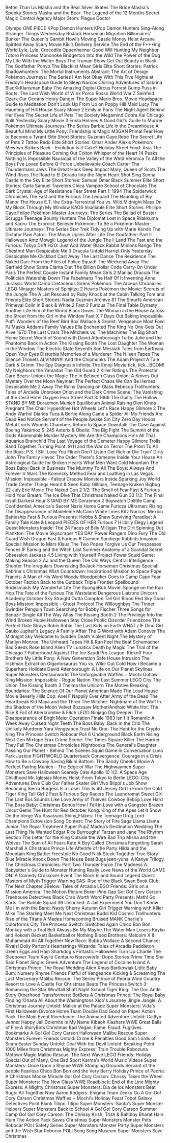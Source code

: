 Better Than Us
Masha and the Bear
Silver Skates
The Bride
Masha's Spooky Stories
Masha and the Bear: The Legend of the 12 Months
Secret Magic Control Agency
Major Grom: Plague Doctor

Olympo
ONE PIECE
KPop Demon Hunters
KPop Demon Hunters Sing-Along
Stranger Things
Wednesday
BoJack Horseman
Migration
Billionaires' Bunker
The Queen's Gambit
Howl’s Moving Castle
Money Heist
Arcane
Spirited Away
Scary Movie
Kiki’s Delivery Service
The End of the F***ing World
Lyle, Lyle, Crocodile
Oppenheimer
Good Will Hunting
My Neighbor Totoro
Princess Mononoke
Bridgerton
Into the Wild
The Power of the Dog
My Life With the Walter Boys
The Truman Show
Get Out
Beauty in Black
The Godfather
Ponyo
The Blacklist
Mean Girls
Elite Short Stories: Patrick
Shadowhunters: The Mortal Instruments
Abstract: The Art of Design
Pokémon Journeys: The Series
I Am Not Okay With This
Five Nights at Freddy's
Headspace Guide to Sleep
Narcos
Chilling Adventures of Sabrina
BlacKkKlansman
Baby
The Amazing Digital Circus
Forrest Gump
Puss in Boots: The Last Wish
World of Winx
Porco Rosso
World War Z
Seinfeld
Ozark
Our Oceans
Henry Danger
The Super Mario Bros. Movie
Headspace Guide to Meditation
Don't Look Up
From Up on Poppy Hill
Maid
Lucy
The Haunting of Hill House
Scary Movie 2
Emily in Paris
The Night Agent
Behind Her Eyes
The Secret Life of Pets
The Society
Megamind
Cobra Kai
Chicago
Split
Yesterday
Scary Movie 3
Enola Holmes
A Good Girl's Guide to Murder
Pokémon Ultimate Journeys: The Series
Barbie Life in the Dreamhouse
A Beautiful Mind
My Little Pony: Friendship Is Magic
M3GAN
Primal Fear
How to Become a Tyrant
Elite Short Stories: Guzmán Caye Rebe
The Secret Life of Pets 2
Tattoo Redo
Elite Short Stories: Omar Ander Alexis
Pokémon: Mewtwo Strikes Back - Evolution
Is It Cake? Holiday
Street Food: Asia
The Principles of Pleasure
Coming Out Colton
Whisper of the Heart
14 Peaks: Nothing Is Impossible
Nausicaä of the Valley of the Wind
Veronica
To All the Boys I’ve Loved Before
Q-Force
Unbelievable
Coach Carter
The Thundermans
Jaws
The Great Hack
Deep Impact
Mary, Queen of Scots
The Wind Rises
The Road to El Dorado
Into the Night
Heart Shot
Sing
Senna
Castle in the Sky
Elite Short Stories: Samuel Omar
Black Summer
Elite Short Stories: Carla Samuel
Travelers
Chica Vampiro
School of Chocolate
The Dark Crystal: Age of Resistance
Fear Street Part 1: 1994
The Spiderwick Chronicles
The Fast and the Furious
The Leopard
The Haunting of Bly Manor
The House
E.T. the Extra-Terrestrial
You vs. Wild
Midnight Mass
On My Block
Through My Window
KAOS
Insatiable
Elite Short Stories: Phillipe Caye Felipe
Pokémon Master Journeys: The Series
The Ballad of Buster Scruggs
Teenage Bounty Hunters
The Diplomat
Lost in Space
Rilakkuma and Kaoru
The Exorcist: Believer
Pokémon: To Be a Pokémon Master: Ultimate Journeys: The Series
Star Trek
Tidying Up with Marie Kondo
The Dictator
Paw Patrol: The Movie
Uglies
After Life
The Godfather: Part II
Halloween
Antz
Mowgli: Legend of the Jungle
The I-Land
The Fast and the Furious: Tokyo Drift
H2O: Just Add Water
Black Rabbit
Minions
Rango
The Chestnut Man
Despicable Me 3
Dracula Untold
Harriet
Only Yesterday
Despicable Me
Clickbait
Cast Away
The Last Dance
The Residence
The Naked Gun: From the Files of Police Squad!
The Weekend Away
The Garfield Show
Santa Clarita Diet
The Billion Dollar Code
Carry-On
Under Paris
The Perfect Couple
Instant Family
Mean Girls 2
Maniac
Dracula
The Politician
Watership Down
The Fabelmans
The Half Of It
Inventing Anna
Jurassic World Camp Cretaceous
Sirens
Pokémon: The Arceus Chronicles
LEGO Ninjago: Masters of Spinjitzu
2 Hearts
Pokémon the Movie: Secrets of the Jungle
The A List
Rescued by Ruby
Knock at the Cabin
Talking Tom and Friends
Elite Short Stories: Nadia Guzmán
Archive 81
The Smurfs
American Primeval
Colin in Black & White
2 Fast 2 Furious
The Final Table
Dynasty
Another Life
Rim of the World
Black Doves
The Woman in the House Across the Street from the Girl in the Window
Fast X
7 Days Out
Baking Impossible
Puff: Wonders of the Reef
Bird Box
Wallace & Gromit: Vengeance Most Fowl
PJ Masks
Addams Family Values
Ella Enchanted
The King
No One Gets Out Alive
1670
The Last Czars
The Mitchells vs. The Machines
The Big Short
Home
Secret World of Sound with David Attenborough
Turbo
Julie and the Phantoms
Back in Action
The Kissing Booth
The Lost Daughter
The Woman in the Window
The Electric State
Seventh Son
Messiah
Tales from Earthsea
Open Your Eyes
Disturbia
Memories of a Murderer: The Nilsen Tapes
The Silence
Trinkets
ALVINNN!!! And the Chipmunks
The Adam Project
A Tale Dark & Grimm
The Spy
Diagnosis
Infinite
The Emoji Movie
tick, tick...BOOM!
My Neighbors the Yamadas
The Old Guard 2
Killer Ratings
The Protector
Care Bears: Unlock the Magic
The In Between
Glass Onion: A Knives Out Mystery
Over the Moon
Neymar: The Perfect Chaos
We Can Be Heroes
Despicable Me 2
Away
The Ruins
Dancing on Glass
Rebecca
Trollhunters: Tales of Arcadia
Unbroken
Orion and the Dark
Crime Scene: The Vanishing at the Cecil Hotel
Oxygen
Fear Street Part 3: 1666
The Guilty
The Hollow
STAND BY ME Doraemon
Munich
Equilibrium
Animal
Raising Dion
Kinda Pregnant
The Chair
Hyperdrive
Hot Wheels Let's Race
Happy Gilmore 2
The Andy Warhol Diaries
Tuca & Bertie
Along Came a Spider
All My Friends Are Dead
Red Notice
Servant of the People
Awake
Sin City
Zero Day
Hoops
Metal Lords
Wounds
Chambers
Return to Space
Downfall: The Case Against Boeing
Yakamoz S-245
Asterix & Obelix: The Big Fight
The Summit of the Gods
Abominable
Murder Mystery
We Are the Champions
He's All That
Aquarius
Brainchild
The Last Voyage of the Demeter
Happy Gilmore
Trolls Band Together
Turning Point: 9/11 and the War on Terror
The Prom
To All the Boys: P.S. I Still Love You
Flinch
Don’t Listen
Get Rich or Die Tryin'
Dirty John
The Family
Havoc
The Order
There's Someone Inside Your House
An Astrological Guide for Broken Hearts
What Men Want
Cold Mountain
The Boss Baby: Back in Business
The Mummy
To All The Boys: Always And Forever
V Wars
The Kominsky Method
Fear and Loathing in Las Vegas
Mission: Impossible - Fallout
Cracow Monsters
Inside
Sparking Joy
World Trade Center
Things Heard & Seen
Ruby Gillman, Teenage Kraken
Bigbug
22 July
Eric
Moxie
The Naked Gun 2 1/2: The Smell of Fear
Fast & Furious
Hold Your Breath: The Ice Dive
That Christmas
Naked Gun 33 1/3: The Final Insult
Darkest Hour
STAND BY ME Doraemon 2
Baywatch
Dolittle
Camp Confidential: America's Secret Nazis
Home Game
Furioza
Ultraman: Rising
The Disappearance of Madeleine McCann
White Lines
Kitz
Narcos: Mexico
Battleship
Fast & Furious Presents: Hobbs & Shaw
Surviving Paradise: A Family Tale
Kate & Leopold
PIECES OF HER
Furious 7
Hillbilly Elegy
Legend Quest
Monsters Inside: The 24 Faces of Billy Milligan
The Dirt
Spinning Out
Plankton: The Movie
Skyscraper
YES DAY
Power Rangers Dino Fury
The Old Guard
Wish Dragon
Fast & Furious 6
Carmen Sandiego
Rabbids Invasion Special: Mission to Mars
Klaus
The Two Popes
Forgive Us Our Trespasses
Fences
IF
Earwig and the Witch
Last Summer
Anatomy of a Scandal
Secret Obsession
Jackass 4.5
Living with Yourself
Project Power
Squid Game: Making Season 2
AJ and the Queen
The Old Ways
Central Intelligence
Shooter
The Irregulars
Downsizing
BoJack Horseman Christmas Special: Sabrina's Christmas Wish
Countdown: Inspiration4 Mission to Space
Pope Francis: A Man of His Word
Woody Woodpecker Goes to Camp
Cape Fear
October Faction
Back to the Outback
Triple Frontier
Spellbound
Bridesmaids
My Wonderful Life
The SpongeBob Movie: Sponge on the Run
Hop
The Fate of the Furious
The Wasteland
Dangerous Liaisons
Unicorn Academy
October Sky
Straight Outta Compton
Tall Girl
Blood Red Sky
Good Boys
Mission: Impossible - Ghost Protocol
The Willoughbys
The Tinder Swindler
Penguin Town
Searching for Bobby Fischer
Three Songs for Benazir
Single All The Way
Atlas
The Kissing Booth 2
The Privilege
Into the Wind
Broken
Hubie Halloween
Stay Close
Public Disorder
Friendzone
The Perfect Date
Strays
Robin Robin
The Last Kids on Earth
WHAT / IF
Dino Girl Gauko
Jupiter's Legacy
A Family Affair
The G Word with Adam Conover
The Midnight Sky
Welcome to Sudden Death
Violent Night
The Mystery of Marilyn Monroe: The Unheard Tapes
Hit & Run
Feel the Beat
Schumacher
Bad Seeds
Rose Island
Alien TV
Lunatics
Death by Magic
The Trial of the Chicago 7
Fatherhood
Against The Ice
Saudi Pro League: Kickoff
Four Brothers
My Little Pony: A New Generation
Safe House
Intrusion
The Irishman
Extraction
Gigantosaurus
You vs. Wild: Out Cold
How I Became a Superhero
Holidate
David Attenborough: A Life on Our Planet
Skylines
Super Monsters
Centaurworld
The Unforgivable
Waffles + Mochi
Outlaw King
Mission: Impossible - Rogue Nation
The Last Summer
LEGO City
The Union
The Kissing Booth 3
Thelma the Unicorn
The Motive
Breaking Boundaries: The Science Of Our Planet
American Made
The Loud House Movie
Beverly Hills Cop: Axel F
Nappily Ever After
Army of the Dead
The Heartbreak Kid
Maya and the Three
The Witcher: Nightmare of the Wolf
In the Shadow of the Moon
Velvet Buzzsaw
Mother/Android
White Hot: The Rise & Fall of Abercrombie & Fitch
LEGO Ninjago
Dig Deeper: The Disappearance of Birgit Meier
Operation Finale
1983
Isn't It Romantic
A Week Away
Cursed
Night Teeth
The Boss Baby: Back in the Crib
The Unlikely Murderer
Yara
Vengeance
Trust No One: The Hunt for the Crypto King
The Princess Switch
Robocar Poli
6 Underground
Black Earth Rising
Next Gen
Mixtape
Erax
Crime Scene: The Times Square Killer
The Harder They Fall
The Christmas Chronicles
Nightbooks
The General's Daughter
Passing
Our Planet - Behind The Scenes
Squid Game in Conversation
Luna Park
Justice
FIGHTWORLD
Quarterback
Convergence: Courage in a Crisis
How to Be a Cowboy
Saving Bikini Bottom: The Sandy Cheeks Movie
A Perfect Pairing
Munich – The Edge of War
The Highwaymen
Super Monsters Save Halloween
Scaredy Cats
Apollo 10 1/2: A Space Age Childhood
Mr. Iglesias
Money Heist: From Tokyo to Berlin
LEGO: City Adventures
Dive Club
Our Father
Skater Girl
Vivo
Blippi's Job Show
Becoming
Sierra Burgess Is a Loser
This Is 40
Jersey Girl
In From the Cold
Tiger King
Tall Girl 2
Fast & Furious Spy Racers
The Laundromat
Sweet Girl
The Last Bus
Sounds Like Love
Army of Thieves
Cowboy Bebop
Love Hard
The Boss Baby: Christmas Bonus
How I Fell in Love with a Gangster
Brazen
Uncut Gems
The Hunt for Red October
Kong: King of the Apes
Let It Snow
On the Verge
Wu Assassins
Shiny_Flakes: The Teenage Drug Lord
Champions
Eurovision Song Contest: The Story of Fire Saga
Llama Llama
Junior
The Royal Treatment
Super PupZ
Madea’s Destination Wedding
The Last Thing He Wanted
Edgar Rice Burroughs' Tarzan and Jane
The Rhythm Section
The Letter for the King
Outside the Wire
Bad Trip
Misha and the Wolves
The Sum of All Fears
Kate
A Boy Called Christmas
Forgetting Sarah Marshall
A Christmas Prince
Life
Afterlife of the Party
Hilda and the Mountain King
Battle: Freestyle
No Good Nick
Stuck Together
True Story
Blue Miracle
Knock Down The House
Beat Bugs
jeen-yuhs: A Kanye Trilogy
The Christmas Chronicles: Part Two
Thunder Force
The Madness
A Babysitter's Guide to Monster Hunting
Really Love
News of the World
GAME ON: A Comedy Crossover Event
The Block Island Sound
Legend Quest: Masters of Myth
Trigger Warning
SAS: Rise of the Black Swan
Book Club: The Next Chapter
3Below: Tales of Arcadia
LEGO Friends: Girls on a Mission
America: The Motion Picture
Boxer
Pine Gap
Go! Go! Cory Carson
Treehouse Detectives
Black Crab
Worth
Word Party Presents: Math!
Go Karts
The Bubble
Squad 36
Unlocked: A Jail Experiment
You Don't Know Me
I'm with the Band: Nasty Cherry
Autumn Girl
Trigger Warning with Killer Mike
The Starling
Meet Me Next Christmas
Buddi
Kid Cosmic
Trollhunters: Rise of the Titans
A Madea Homecoming
Bruised
MANK
Charlie's Colorforms City
The Princess Switch: Switched Again
Chico Bon Bon: Monkey with a Tool Belt
Always Be My Maybe
The Water Man
Losers
Kayko and Kokosh
Beckett
Basketball or Nothing
Blood Brothers: Malcolm X & Muhammad Ali
All Together Now
Race: Bubba Wallace
A Second Chance: Rivals!
Dolly Parton's Heartstrings
Wizards: Tales of Arcadia
Paddleton
Green Eggs and Ham
Sharkdog's Fintastic Halloween
Turn Up Charlie
The Sleepover
Team Kaylie
Centauro
Narcoworld: Dope Stories
Prime Time
She Said
Planet Single: Greek Adventure
The Legend of Cocaine Island
A Christmas Prince: The Royal Wedding
Alien Xmas
Bartkowiak
Little Baby Bum: Nursery Rhyme Friends
Fistful of Vengeance
Kicking & Screaming
The Last Mercenary
Malibu Rescue: The Series
Prince of Peoria
Wine Country
Resort to Love
A Castle For Christmas
Beats
The Princess Switch 3: Romancing the Star
Windfall
Shaft
Night School
Tiger King: The Doc Antle Story
Otherhood
Transformers: BotBots
A Christmas Prince: The Royal Baby
Finding ‘Ohana
All About the Washingtons
Xico's Journey
Jingle Jangle: A Christmas Journey
Untold: Malice at the Palace
Super Monsters: Vida's First Halloween
Divorce
Home Team
Double Dad
Good on Paper
Action Pack
The Main Event
Riverdance: The Animated Adventure
Untold: Caitlyn Jenner
Happy Jail
Dolemite Is My Name
Kibaoh Klashers
WWE Great Balls of Fire
A StoryBots Christmas
Bad Vegan: Fame. Fraud. Fugitives.
Bookmarks
A Go! Go! Cory Carson Halloween
Malibu Rescue
Super Monsters Furever Friends
Untold: Crime & Penalties
Good Sam
Lords of Scam
Easter Sunday
Untold: Deal With the Devil
Untold: Breaking Point
1000 Miles from Christmas
Mighty Express: Train Trouble
Robozuna
Motown Magic
Malibu Rescue: The Next Wave
LEGO Friends: Holiday Special
Out of Many, One
Bad Sport
Karma's World Music Videos
Super Monsters: Once Upon a Rhyme
WWE Stomping Grounds
Servant of the people
Fearless
Chico Bon Bon and the Very Berry Holiday
Prince of Peoria: A Christmas Moose Miracle
Go! Go! Cory Carson: Chrissy Takes the Wheel
Super Monsters: The New Class
WWE Roadblock: End of the Line
Mighty Express: A Mighty Christmas
Super Monsters: Dia de los Monsters
Beat Bugs: All Together Now
Aaron Rodgers: Enigma
Team Zenko Go
A Go! Go! Cory Carson Christmas
Waffles + Mochi's Holiday Feast
Tobot Galaxy Detectives
Point Blank
Titipo Titipo
Super Monsters: Santa’s Super Monster Helpers
Super Monsters Back to School
A Go! Go! Cory Carson Summer Camp
Go! Go! Cory Carson: The Chrissy
Krish, Trish & Baltiboy Bharat Hain Hum
The Action Pack Saves Christmas
Super Monsters Monster Pets
Robocar POLI Safety Series
Super Monsters Monster Party
Super Monsters and the Wish Star
Robocar POLI Song Song Museum
Super Monsters Save Christmas